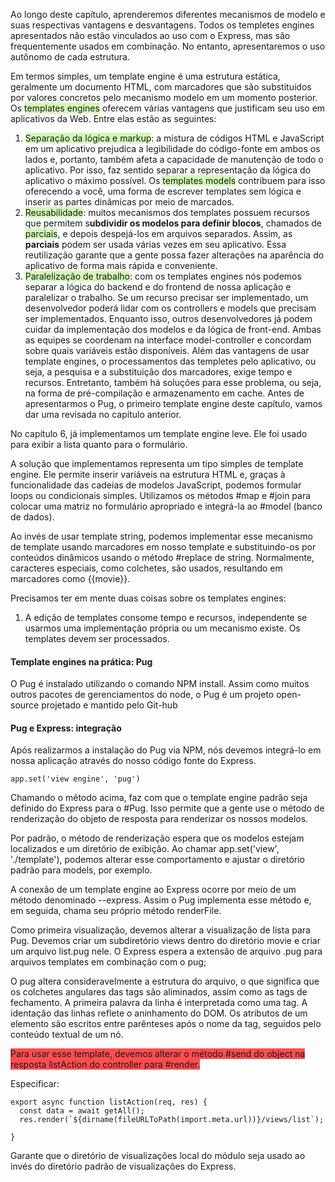 Ao longo deste capítulo, aprenderemos diferentes mecanismos de modelo e suas respectivas vantagens e desvantagens. Todos os templetes engines apresentados não estão vinculados ao uso com o Express, mas são frequentemente usados em combinação. No entanto, apresentaremos o uso autônomo de cada estrutura. 

Em termos simples, um template engine é uma estrutura estática, geralmente um documento HTML, com marcadores que são substituídos por valores concretos pelo mecanismo modelo em um momento posterior. Os <span style="background:#d3f8b6">templates engines</span> oferecem várias vantagens que justificam seu uso em aplicativos da Web. Entre elas estão as seguintes:

1. <span style="background:#d3f8b6">Separação da lógica e markup</span>: a mistura de códigos HTML e JavaScript em um aplicativo prejudica a legibilidade do código-fonte em ambos os lados e, portanto, também afeta a capacidade de manutenção de todo o aplicativo. Por isso, faz sentido separar a representação da lógica do aplicativo o máximo possível. Os <span style="background:#d3f8b6">templates models</span> contribuem para isso oferecendo a você, uma forma de escrever templates sem lógica e inserir as partes dinâmicas por meio de marcados. 
2. <span style="background:#d3f8b6">Reusabilidade</span>: muitos mecanismos dos templates possuem recursos que permitem s**ubdividir os modelos para definir blocos**, chamados de <span style="background:#d3f8b6">parciais</span>, e depois despejá-los em arquivos separados. Assim, as **parciais** podem ser usada várias vezes em seu aplicativo. Essa reutilização garante que a gente possa fazer alterações na aparência do aplicativo de forma mais rápida e conveniente. 
3. <span style="background:#d3f8b6">Paralelização de trabalho</span>: com os templates engines nós podemos separar a lógica do backend e do frontend de nossa aplicação e paralelizar o trabalho. Se um recurso precisar ser implementado, um desenvolvedor poderá lidar com os controllers e models que precisam ser implementados. Enquanto isso, outros desenvolvedores já podem cuidar da implementação dos modelos e da lógica de front-end. Ambas as equipes se coordenam na interface model-controller e concordam sobre quais variáveis estão disponíveis. 
Além das vantagens de usar template engines, o processamentos das templetes pelo aplicativo, ou seja, a pesquisa e a substituição dos marcadores, exige tempo e recursos. Entretanto, também há soluções para esse problema, ou seja, na forma de pré-compilação e armazenamento em cache. Antes de apresentarmos o Pug, o primeiro template engine deste capítulo, vamos dar uma revisada no capítulo anterior. 

No capítulo 6, já implementamos um template engine leve. Ele foi usado para exibir a lista quanto para o formulário. 

A solução que implementamos representa um tipo simples de template engine. Ele permite inserir variáveis na estrutura HTML e, graças à funcionalidade das cadeias de modelos JavaScript, podemos formular loops ou condicionais simples. Utilizamos os métodos #map e #join para colocar uma matriz no formulário apropriado e integrá-la ao #model (banco de dados).

Ao invés de usar template string, podemos implementar esse mecanismo de template usando marcadores em nosso template e substituindo-os por conteúdos dinâmicos usando o método #replace de string. Normalmente, caracteres especiais, como colchetes, são usados, resultando em marcadores como {{movie}}. 

Precisamos ter em mente duas coisas sobre os templates engines:
1. A edição de templates consome tempo e recursos, independente se usarmos uma implementação própria ou um mecanismo existe. Os templates devem ser processados.


#### Template engines na prática: Pug
O Pug é instalado utilizando o comando NPM install. Assim como muitos outros pacotes de gerenciamentos do node, o Pug é um projeto open-source projetado e mantido pelo Git-hub

#### Pug e Express: integração
Após realizarmos a instalação do Pug via NPM, nós devemos integrá-lo em nossa aplicação através do nosso código fonte do Express.

```node
app.set('view engine', 'pug')
```

Chamando o método acima, faz com que o template engine padrão seja definido do Express para o #Pug. Isso permite que a gente use o método de renderização do objeto de resposta para renderizar os nossos modelos. 

Por padrão, o método de renderização espera que os modelos estejam localizados e um diretório de exibição. Ao chamar app.set('view', './template'), podemos alterar esse comportamento e ajustar o diretório padrão para models, por exemplo. 

A conexão de um template engine ao Express ocorre por meio de um método denominado 
--express. Assim o Pug implementa esse método e, em seguida, chama seu próprio método renderFile. 

Como primeira visualização, devemos alterar a visualização de lista para Pug. Devemos criar um subdiretório views dentro do diretório movie e criar um arquivo list.pug nele. O Express espera a extensão de arquivo .pug para arquivos templates em combinação com o pug; 

O pug altera consideravelmente a estrutura do arquivo, o que significa que os colchetes angulares das tags são aliminados, assim como as tags de fechamento. A primeira palavra da linha é interpretada como uma tag. A identação das linhas reflete o aninhamento do DOM. Os atributos de um elemento são escritos entre parênteses após o nome da tag, seguidos pelo conteúdo textual de um nó. 

<span style="background:#ff4d4f">Para usar esse template, devemos alterar o método #send do object na resposta listAction do controller para #render.</span> 

Especificar:
```node
export async function listAction(req, res) {
  const data = await getAll();
  res.render(`${dirname(fileURLToPath(import.meta.url))}/views/list`);

}
```
Garante que o diretório de visualizações local do módulo seja usado ao invés do diretório padrão de visualizações do Express.